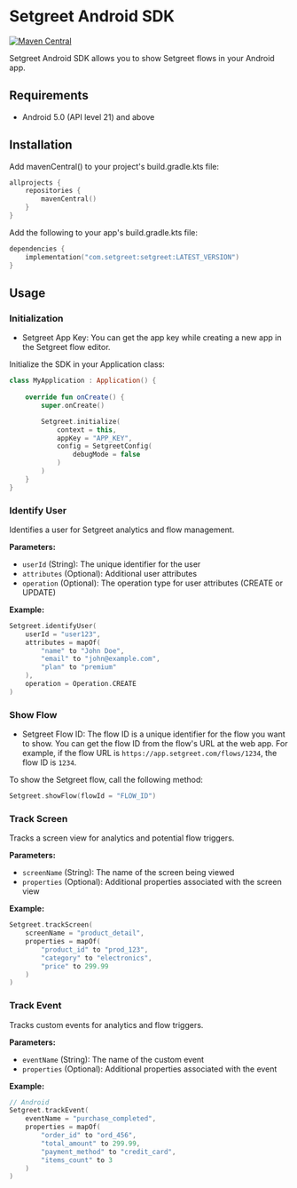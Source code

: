 # Setgreet Android SDK
[![Maven Central](https://img.shields.io/maven-central/v/com.setgreet/setgreet.svg?label=maven%20central)](#)

Setgreet Android SDK allows you to show Setgreet flows in your Android app.

## Requirements
- Android 5.0 (API level 21) and above

## Installation
Add mavenCentral() to your project's build.gradle.kts file:
```gradle.kts
allprojects {
    repositories {
        mavenCentral()
    }
}
```

Add the following to your app's build.gradle.kts file:
```gradle.kts
dependencies {
    implementation("com.setgreet:setgreet:LATEST_VERSION")
}
```

## Usage

### Initialization
- Setgreet App Key: You can get the app key while creating a new app in the Setgreet flow editor.

Initialize the SDK in your Application class:

```Kotlin
class MyApplication : Application() {
    
    override fun onCreate() {
        super.onCreate()

        Setgreet.initialize(
            context = this,
            appKey = "APP_KEY",
            config = SetgreetConfig(
                debugMode = false
            )
        )
    }
}
```

### Identify User

Identifies a user for Setgreet analytics and flow management.

**Parameters:**

- `userId` (String): The unique identifier for the user
- `attributes` (Optional): Additional user attributes
- `operation` (Optional): The operation type for user attributes (CREATE or UPDATE)

**Example:**

```kotlin
Setgreet.identifyUser(
    userId = "user123",
    attributes = mapOf(
        "name" to "John Doe",
        "email" to "john@example.com",
        "plan" to "premium"
    ),
    operation = Operation.CREATE
)
```

### Show Flow
- Setgreet Flow ID: The flow ID is a unique identifier for the flow you want to show. You can get the flow ID from the flow's URL at the web app. For example, if the flow URL is `https://app.setgreet.com/flows/1234`, the flow ID is `1234`.

To show the Setgreet flow, call the following method:

```Kotlin
Setgreet.showFlow(flowId = "FLOW_ID")
```

### Track Screen

Tracks a screen view for analytics and potential flow triggers.

**Parameters:**

- `screenName` (String): The name of the screen being viewed
- `properties` (Optional): Additional properties associated with the screen view

**Example:**

```kotlin
Setgreet.trackScreen(
    screenName = "product_detail",
    properties = mapOf(
        "product_id" to "prod_123",
        "category" to "electronics",
        "price" to 299.99
    )
)
```

### Track Event

Tracks custom events for analytics and flow triggers.

**Parameters:**

- `eventName` (String): The name of the custom event
- `properties` (Optional): Additional properties associated with the event

**Example:**

```kotlin
// Android
Setgreet.trackEvent(
    eventName = "purchase_completed",
    properties = mapOf(
        "order_id" to "ord_456",
        "total_amount" to 299.99,
        "payment_method" to "credit_card",
        "items_count" to 3
    )
)
```
